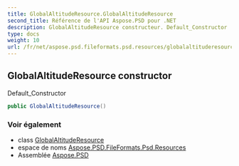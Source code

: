 ```yaml
---
title: GlobalAltitudeResource.GlobalAltitudeResource
second_title: Référence de l'API Aspose.PSD pour .NET
description: GlobalAltitudeResource constructeur. Default_Constructor
type: docs
weight: 10
url: /fr/net/aspose.psd.fileformats.psd.resources/globalaltituderesource/globalaltituderesource/
---
```

## GlobalAltitudeResource constructor

Default_Constructor

```csharp
public GlobalAltitudeResource()
```

### Voir également

* class [GlobalAltitudeResource](../)
* espace de noms [Aspose.PSD.FileFormats.Psd.Resources](../../globalaltituderesource/)
* Assemblée [Aspose.PSD](../../../)


